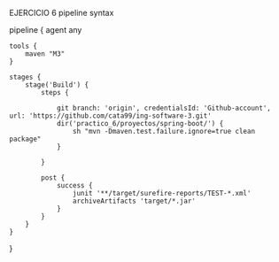 


EJERCICIO 6 pipeline syntax


pipeline {
    agent any

    tools {
        maven "M3"
    }

    stages {
        stage('Build') {
            steps {

                git branch: 'origin', credentialsId: 'Github-account', url: 'https://github.com/cata99/ing-software-3.git'
                dir('practico_6/proyectos/spring-boot/') {
                    sh "mvn -Dmaven.test.failure.ignore=true clean package"
                }
                
            }

            post {
                success {
                    junit '**/target/surefire-reports/TEST-*.xml'
                    archiveArtifacts 'target/*.jar'
                }
            }
        }
    }
} 
